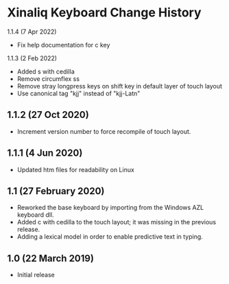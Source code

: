 Xinaliq Keyboard Change History
=======================

1.1.4 (7 Apr 2022)
* Fix help documentation for c key

1.1.3 (2 Feb 2022)
* Added s with cedilla
* Remove circumflex ss
* Remove stray longpress keys on shift key in default layer of touch layout
* Use canonical tag "kjj" instead of "kjj-Latn"

1.1.2 (27 Oct 2020)
-----------------
* Increment version number to force recompile of touch layout.

1.1.1 (4 Jun 2020)
-----------------
* Updated htm files for readability on Linux

1.1 (27 February 2020)
-----------------
* Reworked the base keyboard by importing from the Windows AZL keyboard dll.
* Added c with cedilla to the touch layout; it was missing in the previous release.
* Adding a lexical model in order to enable predictive text in typing.

1.0 (22 March 2019)
-----------------
* Initial release


